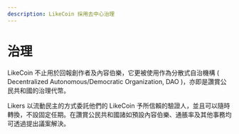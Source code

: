 ```yaml
---
description: LikeCoin 採用去中心治理
---
```


# 治理

LikeCoin 不止用於回報創作者及內容伯樂，它更被使用作為分散式自治機構 \( Decentralized Autonomous/Democratic Organization, DAO \)，亦即是讚賞公民共和國的治理代幣。

Likers 以流動民主的方式委託他們的 LikeCoin 予所信賴的驗證人，並且可以隨時轉換，不設固定任期。在讚賞公民共和國諸如預設內容伯樂、通脹率及其他事務均可透過提出議案解決。

